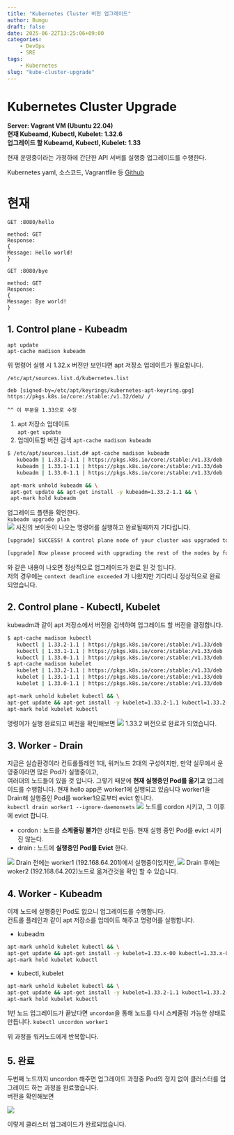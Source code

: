 ```yaml
---
title: "Kubernetes Cluster 버전 업그레이드"
author: Bumgu
draft: false
date: 2025-06-22T13:25:06+09:00
categories: 
    - DevOps
    - SRE
tags: 
    - Kubernetes
slug: "kube-cluster-upgrade"
---
```


# Kubernetes Cluster Upgrade
**Server: Vagrant VM (Ubuntu 22.04)**  
**현재 Kubeamd, Kubectl, Kubelet: 1.32.6**  
**업그레이드 할 Kubeamd, Kubectl, Kubelet: 1.33**

현재 운영중이라는 가정하에 간단한 API 서버를 실행중 업그레이드를 수행한다.

Kubernetes yaml, 소스코드, Vagrantfile 등 [Github](https://github.com/bonzonkim/kube-cluster-upgrade)

# 현재
`GET :8080/hello`
```
method: GET  
Response:
{
Message: Hello world!
}
```
`GET :8080/bye`
```
method: GET  
Response:
{
Message: Bye world!
}
```

## 1. Control plane - Kubeadm
```
apt update
apt-cache madison kubeadm
```

위 명령어 실행 시 1.32.x 버전만 보인다면 apt 저장소 업데이트가 필요합니다.

`/etc/apt/sources.list.d/kubernetes.list`
```
deb [signed-by=/etc/apt/keyrings/kubernetes-apt-keyring.gpg] https://pkgs.k8s.io/core:/stable:/v1.32/deb/ / 
                                                                                               ^^ 이 부분을 1.33으로 수정
```

1. apt 저장소 업데이트  
`apt-get update`  
2. 업데이트할 버전 검색
`apt-cache madison kubeadm`
```bash
$ /etc/apt/sources.list.d# apt-cache madison kubeadm
   kubeadm | 1.33.2-1.1 | https://pkgs.k8s.io/core:/stable:/v1.33/deb  Packages
   kubeadm | 1.33.1-1.1 | https://pkgs.k8s.io/core:/stable:/v1.33/deb  Packages
   kubeadm | 1.33.0-1.1 | https://pkgs.k8s.io/core:/stable:/v1.33/deb  Packages
```

```bash
 apt-mark unhold kubeadm && \
 apt-get update && apt-get install -y kubeadm=1.33.2-1.1 && \
 apt-mark hold kubeadm
```


업그레이드 플랜을 확인한다.  
`kubeadm upgrade plan`  
![](/images/post/24-kube-cluster-upgrade/1.png)
사진의 보이듯이 나오는 명령어를 실행하고 완료될때까지 기다립니다.
```bash
[upgrade] SUCCESS! A control plane node of your cluster was upgraded to "v1.33.2".

[upgrade] Now please proceed with upgrading the rest of the nodes by following the right order.
```
와 같은 내용이 나오면 정상적으로 업그레이드가 완료 된 것 입니다.  
저의 경우에는 `context deadline exceeded` 가 나왔지만 기다리니 정상적으로 완료 되었습니다.

## 2. Control plane - Kubectl, Kubelet

kubeadm과 같이 apt 저장소에서 버전을 검색하여 업그레이드 할 버전을 결정합니다.
```bash
$ apt-cache madison kubectl
   kubectl | 1.33.2-1.1 | https://pkgs.k8s.io/core:/stable:/v1.33/deb  Packages
   kubectl | 1.33.1-1.1 | https://pkgs.k8s.io/core:/stable:/v1.33/deb  Packages
   kubectl | 1.33.0-1.1 | https://pkgs.k8s.io/core:/stable:/v1.33/deb  Packages
$ apt-cache madison kubelet
   kubelet | 1.33.2-1.1 | https://pkgs.k8s.io/core:/stable:/v1.33/deb  Packages
   kubelet | 1.33.1-1.1 | https://pkgs.k8s.io/core:/stable:/v1.33/deb  Packages
   kubelet | 1.33.0-1.1 | https://pkgs.k8s.io/core:/stable:/v1.33/deb  Packages
```

```bash
apt-mark unhold kubelet kubectl && \
apt-get update && apt-get install -y kubelet=1.33.2-1.1 kubectl=1.33.2-1.1 && \
apt-mark hold kubelet kubectl
```

명령어가 실행 완료되고 버전을 확인해보면
![](/images/post/24-kube-cluster-upgrade/2.png)
1.33.2 버전으로 완료가 되었습니다.

## 3. Worker - Drain
지금은 실습환경이라 컨트롤플레인 1대, 워커노드 2대의 구성이지만, 만약 실무에서 운영중이라면 많은 Pod가 실행중이고,  
여러대의 노드들이 있을 것 입니다. 그렇기 때문에 **현재 실행중인 Pod를 옮기고** 업그레이드를 수행합니다.
현재 hello app은 worker1에 실행되고 있습니다 worker1을 Drain해 실행중인 Pod를 worker1으로부터 evict 합니다.  
`kubectl drain worker1 --ignore-daemonsets`
![](/images/post/24-kube-cluster-upgrade/3.png)
노드를 cordon 시키고, 그 이후에 evict 합니다.  
* cordon : 노드를 **스케줄링 불가**한 상태로 만듬. 현재 실행 중인 Pod를 evict 시키진 않는다.
* drain : 노드에 **실행중인 Pod를 Evict** 한다.


![](/images/post/24-kube-cluster-upgrade/4.png)
Drain 전에는 worker1 (192.168.64.201)에서 실행중이었지만,
![](/images/post/24-kube-cluster-upgrade/5.png)
Drain 후에는 woker2 (192.168.64.202)노드로 옮겨간것을 확인 할 수 있습니다.

## 4. Worker - Kubeadm
이제 노드에 실행중인 Pod도 없으니 업그레이드를 수행합니다.  
컨트롤 플레인과 같이 apt 저장소를 업데이트 해주고 명령어를 실행합니다.
* kubeadm
```bash
apt-mark unhold kubelet kubectl && \
apt-get update && apt-get install -y kubelet=1.33.x-00 kubectl=1.33.x-00 && \
apt-mark hold kubelet kubectl
```

* kubectl, kubelet
```bash
apt-mark unhold kubelet kubectl && \
apt-get update && apt-get install -y kubelet=1.33.2-1.1 kubectl=1.33.2-1.1 && \
apt-mark hold kubelet kubectl
```

1번 노드 업그레이드가 끝났다면 `uncordon`을 통해 노드를 다시 스케줄링 가능한 상태로 만듭니다.
`kubectl uncordon worker1`

위 과정을 워커노드에게 반복합니다.

## 5. 완료
두번째 노드까지 uncordon 해주면 업그레이드 과정중 Pod의 정지 없이 클러스터를 업그레이드 하는 과정을 완료했습니다.  
버전을 확인해보면

![](/images/post/24-kube-cluster-upgrade/6.png)


이렇게 클러스터 업그레이드가 완료되었습니다.  
